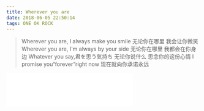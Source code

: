 ```yaml
---
title: Wherever you are
date: 2018-06-05 22:50:14
tags: ONE OK ROCK
---
```


> Wherever you are, I always make you smile
无论你在哪里 我会让你微笑
Wherever you are, I'm always by your side
无论你在哪里 我都会在你身边
Whatever you say,君を思う気持ち
无论你说什么 思念你的这份心情
I promise you“forever”right now
现在就向你承诺永远

<iframe frameborder="no" border="0" marginwidth="0" marginheight="0" width=330 height=86 src="//music.163.com/outchain/player?type=2&id=399341475&auto=1&height=66"></iframe>
